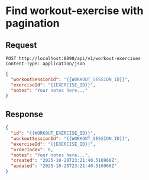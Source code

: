 # Find workout-exercise with pagination

## Request

```
POST http://localhost:8090/api/v1/workout-exercises
Content-Type: application/json
```

```json
{
  "workoutSessionId": "{{WORKOUT_SESSION_ID}}",
  "exerciseId": "{{EXERCISE_ID}}",
  "notes": "Your notes here..."
}
```

## Response

```json
{
  "id": "{{WORKOUT_EXERCISE_ID}}",
  "workoutSessionId": "{{WORKOUT_SESSION_ID}}",
  "exerciseId": "{{EXERCISE_ID}}",
  "orderIndex": 0,
  "notes": "Your notes here...",
  "created": "2025-10-20T23:21:40.516966Z",
  "updated": "2025-10-20T23:21:40.516966Z"
}
```